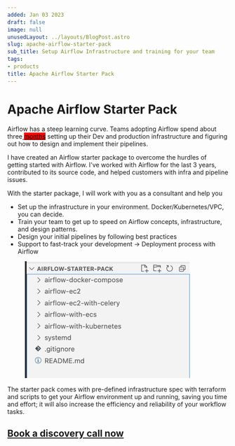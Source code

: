 ```yaml
---
added: Jan 03 2023
draft: false
image: null
unusedLayout: ../layouts/BlogPost.astro
slug: apache-airflow-starter-pack
sub_title: Setup Airflow Infrastructure and training for your team
tags:
- products
title: Apache Airflow Starter Pack
---
```


# Apache Airflow Starter Pack

Airflow has a steep learning curve. Teams adopting Airflow spend about three[ <mark style="background-color:red;">months</mark>](https://airflow.apache.org/use-cases/onefootball/#what-are-the-results) setting up their Dev and production infrastructure and figuring out how to design and implement their pipelines.

I have created an Airflow starter package to overcome the hurdles of getting started with Airflow. I've worked with Airflow for the last 3 years, contributed to its source code, and helped customers with infra and pipeline issues.

With the starter package, I will work with you as a consultant and help you

* Set up the infrastructure in your environment. Docker/Kubernetes/VPC, you can decide.
* Train your team to get up to speed on Airflow concepts, infrastructure, and design patterns.
* Design your initial pipelines by following best practices
* Support to fast-track your development -> Deployment process with Airflow

<figure><img src="../.gitbook/assets/image (2) (5).png" alt=""><figcaption></figcaption></figure>

The starter pack comes with pre-defined infrastructure spec with terraform and scripts to get your Airflow environment up and running, saving you time and effort; it will also increase the efficiency and reliability of your workflow tasks.

## [Book a discovery call now](https://zcal.co/bhavaniravi/airflow-starterpack)